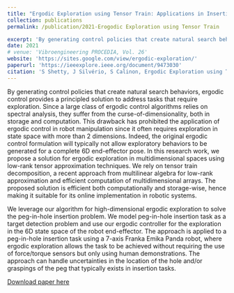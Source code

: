 ```yaml
---
title: "Ergodic Exploration using Tensor Train: Applications in Insertion Tasks"
collection: publications
permalink: /publication/2021-Erogodic Exploration using Tensor Train

excerpt: 'By generating control policies that create natural search behaviors, ergodic control provides a principled solution to address tasks that require exploration. Since a large class of ergodic control algorithms relies on spectral analysis, they suffer from the curse-of-dimensionality, both in storage and computation. This drawback has prohibited the application of ergodic control in robot manipulation since it often requires exploration in state space with more than 2 dimensions. Indeed, the original ergodic control formulation will typically not allow exploratory behaviors to be generated for a complete 6D end-effector pose. In this research work, we propose a solution for ergodic exploration in multidimensional spaces using low-rank tensor approximation techniques.'
date: 2021
# venue: 'Vibroengineering PROCEDIA, Vol. 26'
website: 'https://sites.google.com/view/ergodic-exploration/'
paperurl: 'https://ieeexplore.ieee.org/document/9473030'
citation: 'S Shetty, J Silvério, S Calinon, Ergodic Exploration using Tensor Train: Applications in Insertion Tasks, IEEE Transactions on Robotics (T-RO)'
---
```


By generating control policies that create natural search behaviors, ergodic control provides a principled solution to address tasks that require exploration. Since a large class of ergodic control algorithms relies on spectral analysis, they suffer from the curse-of-dimensionality, both in storage and computation. This drawback has prohibited the application of ergodic control in robot manipulation since it often requires exploration in state space with more than 2 dimensions. Indeed, the original ergodic control formulation will typically not allow exploratory behaviors to be generated for a complete 6D end-effector pose. In this research work, we propose a solution for ergodic exploration in multidimensional spaces using low-rank tensor approximation techniques. We rely on tensor train decomposition, a recent approach from multilinear algebra for low-rank approximation and efficient computation of multidimensional arrays. The proposed solution is efficient both computationally and storage-wise, hence making it suitable for its online implementation in robotic systems.

 We leverage our algorithm for high-dimensional ergodic exploration to solve the peg-in-hole insertion problem. We model peg-in-hole insertion task as a target detection problem and use our ergodic controller for the exploration in the 6D state space of the robot end-effector. The approach is applied to a peg-in-hole insertion task using a 7-axis Franka Emika Panda robot, where ergodic exploration allows the task to be achieved without requiring the use of force/torque sensors but only using human demonstrations. The approach can handle uncertainties in the location of the hole and/or graspings of the peg that typically exists in insertion tasks.

[Download paper here](https://github.com/SuhanNShetty/SuhanNShetty.github.io/files/pdf/2021_E2T2.pdf)

<!-- Recommended citation: 

**Cite as**: 

Ma, J., Shang, P., Lu, C., Meraghni, S., Benaggoune, K., Zuluaga, J., Zerhouni, N., Devalland, C. and Al Masry, Z., 2019. A portable breast cancer detection system based on smartphone with infrared camera. Vibroengineering PROCEDIA, 26, pp.57-63.
{: .notice}


- BibTeX:

<pre>
@article{ma2019portable,
  title={A portable breast cancer detection system based on smartphone with infrared camera},
  author={Ma, Jian and Shang, Pengchao and Lu, Chen and Meraghni, Safa and Benaggoune, Khaled and Zuluaga, Juan and Zerhouni, Noureddine and Devalland, Christine and Al Masry, Zeina},
  journal={Vibroengineering PROCEDIA},
  volume={26},
  pages={57--63},
  year={2019},
  publisher={JVE International Ltd.}
}
</pre> -->